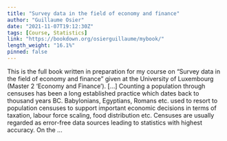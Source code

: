 ```yaml
---
title: "Survey data in the field of economy and finance"
author: "Guillaume Osier"
date: "2021-11-07T19:12:30Z"
tags: [Course, Statistics]
link: "https://bookdown.org/osierguillaume/mybook/"
length_weight: "16.1%"
pinned: false
---
```


This is the full book written in preparation for my course on “Survey data in the field of economy and finance” given at the University of Luxembourg (Master 2 ‘Economy and Finance’). [...] Counting a population through censuses has been a long established practice which dates back to thousand years BC. Babylonians, Egyptians, Romans etc. used to resort to population censuses to support important economic decisions in terms of taxation, labour force scaling, food distribution etc. Censuses are usually regarded as error-free data sources leading to statistics with highest accuracy. On the ...
